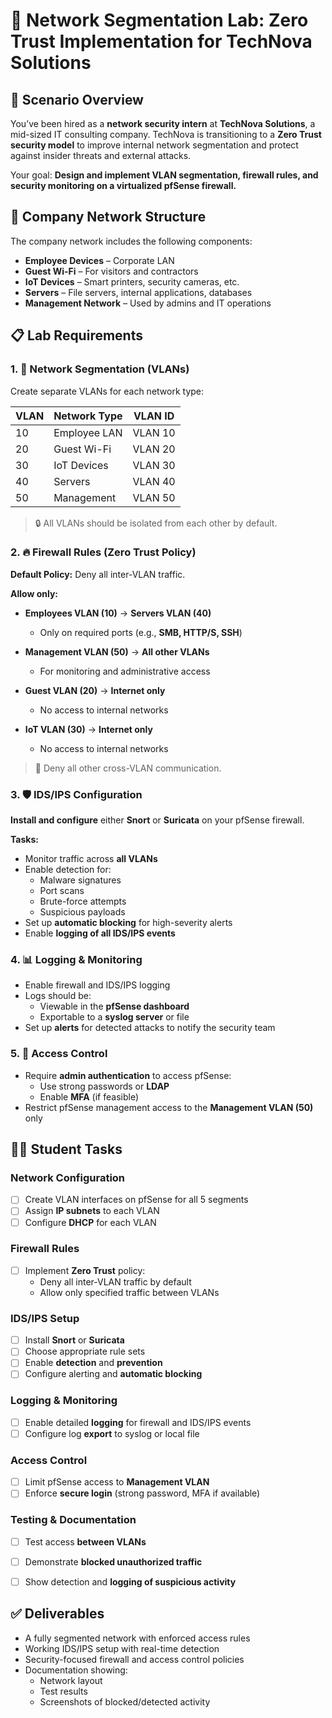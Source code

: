 # 🧪 Network Segmentation Lab: Zero Trust Implementation for TechNova Solutions

## 📘 Scenario Overview

You’ve been hired as a **network security intern** at **TechNova Solutions**, a mid-sized IT consulting company. TechNova is transitioning to a **Zero Trust security model** to improve internal network segmentation and protect against insider threats and external attacks.

Your goal: **Design and implement VLAN segmentation, firewall rules, and security monitoring on a virtualized pfSense firewall.**


## 🏢 Company Network Structure

The company network includes the following components:

- **Employee Devices** – Corporate LAN  
- **Guest Wi-Fi** – For visitors and contractors  
- **IoT Devices** – Smart printers, security cameras, etc.  
- **Servers** – File servers, internal applications, databases  
- **Management Network** – Used by admins and IT operations


## 📋 Lab Requirements

### 1. 🔀 Network Segmentation (VLANs)

Create separate VLANs for each network type:

| VLAN | Network Type      | VLAN ID |
|------|-------------------|---------|
| 10   | Employee LAN      | VLAN 10 |
| 20   | Guest Wi-Fi       | VLAN 20 |
| 30   | IoT Devices       | VLAN 30 |
| 40   | Servers           | VLAN 40 |
| 50   | Management        | VLAN 50 |

> 🔒 All VLANs should be isolated from each other by default.


### 2. 🔥 Firewall Rules (Zero Trust Policy)

**Default Policy:** Deny all inter-VLAN traffic.

**Allow only:**

- **Employees VLAN (10)** → **Servers VLAN (40)**  
  - Only on required ports (e.g., **SMB, HTTP/S, SSH**)

- **Management VLAN (50)** → **All other VLANs**  
  - For monitoring and administrative access

- **Guest VLAN (20)** → **Internet only**  
  - No access to internal networks

- **IoT VLAN (30)** → **Internet only**  
  - No access to internal networks

> 🚫 Deny all other cross-VLAN communication.


### 3. 🛡️ IDS/IPS Configuration

**Install and configure** either **Snort** or **Suricata** on your pfSense firewall.

**Tasks:**

- Monitor traffic across **all VLANs**
- Enable detection for:
  - Malware signatures
  - Port scans
  - Brute-force attempts
  - Suspicious payloads
- Set up **automatic blocking** for high-severity alerts
- Enable **logging of all IDS/IPS events**


### 4. 📊 Logging & Monitoring

- Enable firewall and IDS/IPS logging
- Logs should be:
  - Viewable in the **pfSense dashboard**
  - Exportable to a **syslog server** or file
- Set up **alerts** for detected attacks to notify the security team


### 5. 🔐 Access Control

- Require **admin authentication** to access pfSense:
  - Use strong passwords or **LDAP**
  - Enable **MFA** (if feasible)
- Restrict pfSense management access to the **Management VLAN (50)** only


## 🧑‍💻 Student Tasks

### Network Configuration

- [ ] Create VLAN interfaces on pfSense for all 5 segments
- [ ] Assign **IP subnets** to each VLAN
- [ ] Configure **DHCP** for each VLAN

### Firewall Rules

- [ ] Implement **Zero Trust** policy:
  - Deny all inter-VLAN traffic by default
  - Allow only specified traffic between VLANs

### IDS/IPS Setup

- [ ] Install **Snort** or **Suricata**
- [ ] Choose appropriate rule sets
- [ ] Enable **detection** and **prevention**
- [ ] Configure alerting and **automatic blocking**

### Logging & Monitoring

- [ ] Enable detailed **logging** for firewall and IDS/IPS events
- [ ] Configure log **export** to syslog or local file

### Access Control

- [ ] Limit pfSense access to **Management VLAN**
- [ ] Enforce **secure login** (strong password, MFA if available)

### Testing & Documentation

- [ ] Test access **between VLANs**
- [ ] Demonstrate **blocked unauthorized traffic**
- [ ] Show detection and **logging of suspicious activity**


## ✅ Deliverables

- A fully segmented network with enforced access rules
- Working IDS/IPS setup with real-time detection
- Security-focused firewall and access control policies
- Documentation showing:
  - Network layout
  - Test results
  - Screenshots of blocked/detected activity
